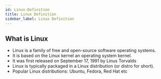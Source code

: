 ```yaml
---
id: Linux-Definition
title: Linux Definition
sidebar_label: Linux Definition
---
```


## What is Linux

- Linux is a family of free and open-source software operating systems.
- It is based on the Linux kernel an operating system kernel.
- It was first released on September 17, 1991 by Linus Torvalds
- Linux is typically packaged in a Linux distribution (or distro for short).
- Popular Linux distributions: Ubuntu, Fedora, Red Hat etc